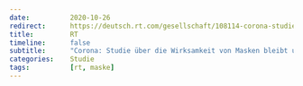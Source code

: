 ```yaml
---
date:          2020-10-26
redirect:      https://deutsch.rt.com/gesellschaft/108114-corona-studie-ueber-wirksamkeit-von-masken-bleibt-unveroeffentlicht/
title:         RT
timeline:      false
subtitle:      "Corona: Studie über die Wirksamkeit von Masken bleibt unveröffentlicht"
categories:    Studie
tags:          [rt, maske]
---
```

